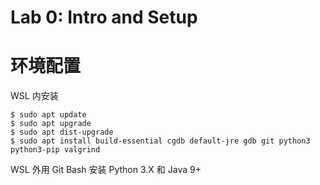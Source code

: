 # Lab 0: Intro and Setup

# 环境配置

WSL 内安装

```
$ sudo apt update
$ sudo apt upgrade
$ sudo apt dist-upgrade
$ sudo apt install build-essential cgdb default-jre gdb git python3 python3-pip valgrind
```

WSL 外用 Git Bash 安装 Python 3.X 和 Java 9+
